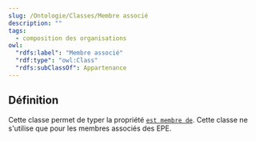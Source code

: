 ```yaml
---
slug: /Ontologie/Classes/Membre associé
description: ""
tags:
  - composition des organisations
owl:
  "rdfs:label": "Membre associé"
  "rdf:type": "owl:Class"
  "rdfs:subClassOf": Appartenance
---
```


<OntologyTable frontMatter={frontMatter}/>

## Définition

Cette classe permet de typer la propriété [`est membre de`](/Ontologie/Propri%C3%A9t%C3%A9s/est%20membre%20de). Cette classe ne s'utilise que pour les membres associés des EPE.
